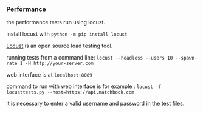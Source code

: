 ### Performance

the performance tests run using locust.

install locust with `python -m pip install locust`

<a href="https://locust.io">Locust</a> is an open source load testing tool. 

running tests from a command line: 
`locust --headless --users 10 --spawn-rate 1 -H http://your-server.com`

web interface is at `localhost:8089`

command to run with web interface is for example : `locust -f locusttests.py --host=https://api.matchbook.com`

it is necessary to enter a valid username and password in the test files. 
